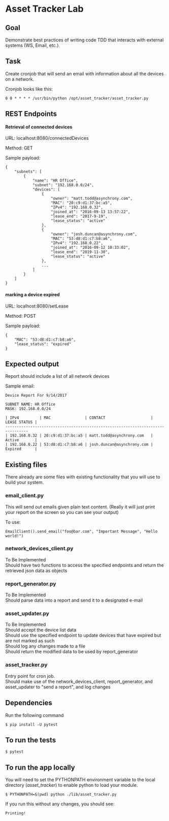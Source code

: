 # Asset Tracker Lab

## Goal
Demonstrate best practices of writing code TDD that interacts with external systems (WS, Email, etc.).

## Task
Create cronjob that will send an email with information about all the devices on a network.

Cronjob looks like this:

    0 0 * * * * /usr/bin/python /opt/asset_tracker/asset_tracker.py


## REST Endpoints

#### Retrieval of connected devices
URL: localhost:8080/connectedDevices

Method: GET

Sample payload:
    
    {
    	"subnets": [
    		{
    			"name": "HR Office",
	    		"subnet": "192.168.0.0/24",
		    	"devices": [
			    	{
			    		"owner": "matt.todd@asynchrony.com",
			    		"MAC": "20:c9:d1:37:bc:a5",
			    		"IPv4": "192.168.0.32",
			    		"joined_at": "2016-09-13 13:57:22",
			    		"lease_end": "2017-9-19",
			    		"lease_status": "active"
			    	},
			    	{
			    		"owner": "josh.duncan@asynchrony.com",
			    		"MAC": "53:d8:d1:c7:b8:a6",
			    		"IPv4": "192.168.0.22",
			    		"joined_at": "2016-09-12 10:33:02",
			    		"lease_end": "2019-11-30",
			    		"lease_status": "active"
			    	},
			    	...
		    	]
	    	}
    	]
    }

#### marking a device expired
URL: localhost:8080/setLease

Method: POST

Sample payload: 
```
{
	"MAC": "53:d8:d1:c7:b8:a6",
	"lease_status": "expired"
}
```

## Expected output

Report should include a list of all network devices

Sample email:
    
    Device Report For 9/14/2017
    
    SUBNET NAME: HR Office
    MASK: 192.168.0.0/24
    
    | IPv4         | MAC               | CONTACT                    | LEASE STATUS |
    --------------------------------------------------------------------------------
    | 192.168.0.32 | 20:c9:d1:37:bc:a5 | matt.todd@asynchrony.com   | Active       |
    | 192.168.0.22 | 53:d8:d1:c7:b8:a6 | josh.duncan@asynchrony.com | Expired      |


## Existing files

There already are some files with existing functionality that you will use to build your system.

### email_client.py

This will send out emails given plain text content. (Really it will just print your report on the screen so you can see your output)

To use: 

    EmailClient().send_email("foo@bar.com", "Important Message", "Hello world!")

### network\_devices\_client.py

To Be Implemented    
Should have two functions to access the specified endpoints and return the retrieved json data as objects

### report_generator.py

To Be Implemented    
Should parse data into a report and send it to a designated e-mail

### asset_updater.py

To Be Implemented    
Should accept the device list data    
Should use the specified endpoint to update devices that have expired but are not marked as such    
Should log any changes made to a file    
Should return the modified data to be used by report_generator    

### asset_tracker.py

Entry point for cron job.    
Should make use of the network\_devices\_client, report\_generator, and asset\_updater to "send a report", and log changes

## Dependencies

Run the following command

    $ pip install -U pytest

## To run the tests

    $ pytest
    
## To run the app locally

You will need to set the PYTHONPATH environment variable to the local directory (*asset_tracker*) to enable python to load your module.

    $ PYTHONPATH=$(pwd) python ./lib/asset_tracker.py

If you run this without any changes, you should see:

    Printing!





